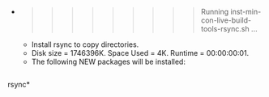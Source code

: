 * >>>>>>>>> Running inst-min-con-live-build-tools-rsync.sh ...
  * Install rsync to copy directories.
  * Disk size = 1746396K. Space Used = 4K. Runtime = 00:00:00:01.
  * The following NEW packages will be installed:
  ```bash
rsync*
  ```
